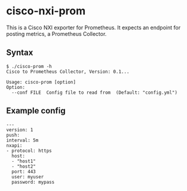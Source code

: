 # cisco-nxi-prom

This is a Cisco NXI exporter for Prometheus.  It expects an endpoint for posting metrics, a Prometheus Collector.

## Syntax
```
$ ./cisco-prom -h
Cisco to Prometheus Collector, Version: 0.1...

Usage: cisco-prom [option]
Option:
  --conf FILE  Config file to read from  (Default: "config.yml")
```

## Example config
```
---
version: 1
push:
interval: 5m
nxapi:
- protocol: https
  host:
  - "host1"
  - "host2"
  port: 443
  user: myuser
  password: mypass
```
